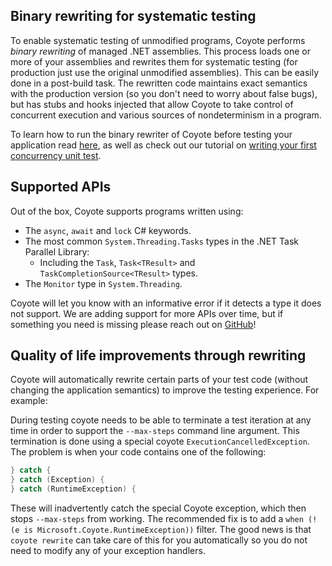 ## Binary rewriting for systematic testing

To enable systematic testing of unmodified programs, Coyote performs _binary rewriting_ of managed
.NET assemblies. This process loads one or more of your assemblies and rewrites them for systematic
testing (for production just use the original unmodified assemblies). This can be easily done in a
post-build task. The rewritten code maintains exact semantics with the production version (so you
don't need to worry about false bugs), but has stubs and hooks injected that allow Coyote to take
control of concurrent execution and various sources of nondeterminism in a program.

To learn how to run the binary rewriter of Coyote before testing your application read
[here](../get-started/using-coyote.md), as well as check out our tutorial on [writing your first
concurrency unit test](../tutorials/first-concurrency-unit-test.md).

## Supported APIs

Out of the box, Coyote supports programs written using:

- The `async`, `await` and `lock` C# keywords.
- The most common `System.Threading.Tasks` types in the .NET Task Parallel Library:
  - Including the `Task`, `Task<TResult>` and `TaskCompletionSource<TResult>` types.
- The `Monitor` type in `System.Threading`.

Coyote will let you know with an informative error if it detects a type it does not support. We are
adding support for more APIs over time, but if something you need is missing please reach out on
[GitHub](https://github.com/microsoft/coyote/issues)!

## Quality of life improvements through rewriting

Coyote will automatically rewrite certain parts of your test code (without changing the application
semantics) to improve the testing experience. For example:

During testing coyote needs to be able to terminate a test iteration at any time in order to support
the `--max-steps` command line argument. This termination is done using a special coyote
`ExecutionCancelledException`. The problem is when your code contains one of the following:

```c#
} catch {
} catch (Exception) {
} catch (RuntimeException) {
```

These will inadvertently catch the special Coyote exception, which then stops `--max-steps` from
working. The recommended fix is to add a `when (!(e is Microsoft.Coyote.RuntimeException))` filter.
The good news is that `coyote rewrite` can take care of this for you automatically so you do not
need to modify any of your exception handlers.
